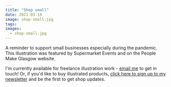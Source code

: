 ```yaml
---
title: "Shop small"
date: 2021-03-19
image: shop-small.jpg
tags:
images:
  - shop-small.jpg
---
```


A reminder to support small businesses especially during the pandemic. This illustration was featured by Supermarket Events and on the People Make Glasgow website.

I'm currently available for freelance illustration work - [email me](mailto:vicky.hughes@hotmail.com) to get in touch! Or, if you'd like to buy illustrated products, [click here to sign up to my newsletter](https://mailchi.mp/8dcebb7ee0b4/shop-updates-signup-form) and be the first to get shop updates.